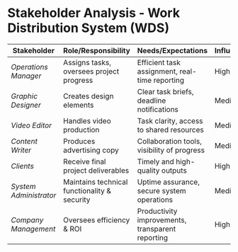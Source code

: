 # Stakeholder Analysis - Work Distribution System (WDS)

| Stakeholder        | Role/Responsibility                          | Needs/Expectations                                | Influence |
|--------------------|----------------------------------------------|--------------------------------------------------|-----------|
| *Operations Manager* | Assigns tasks, oversees project progress     | Efficient task assignment, real-time reporting    | High      |
| *Graphic Designer*   | Creates design elements                     | Clear task briefs, deadline notifications         | Medium    |
| *Video Editor*       | Handles video production                    | Task clarity, access to shared resources          | Medium    |
| *Content Writer*     | Produces advertising copy                   | Collaboration tools, visibility of progress       | Medium    |
| *Clients*            | Receive final project deliverables          | Timely and high-quality outputs                   | High      |
| *System Administrator* | Maintains technical functionality & security | Uptime assurance, secure system operations        | Medium    |
| *Company Management* | Oversees efficiency & ROI                   | Productivity improvements, transparent reporting  | High      |
